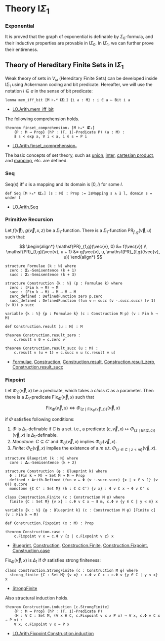 # Theory $\mathsf{I}\Sigma_1$

### Exponential

It is proved that the graph of exponential is definable by $\Sigma_0$-formula,
and their inductive properties are provable in $\mathsf{I}\Sigma_0$.
In $\mathsf{I}\Sigma_1$, we can further prove their entireness.

## Theory of Hereditary Finite Sets in $\mathsf{I}\Sigma_1$

Weak theory of sets in $V_\omega$ (Hereditary Finite Sets) can be developed inside $\mathsf{I}\Sigma_1$ using Ackermann coding and bit predicate. Hereafter, we will use the notation $i \in a$ in the sense of bit predicate:

```lean
lemma mem_iff_bit [M ⊧ₘ* 𝐈𝚺₁] {i a : M} : i ∈ a ↔ Bit i a
```

- [LO.Arith.mem_iff_bit](https://formalizedformallogic.github.io/Arithmetization/docs/Arithmetization/ISigmaOne/Bit.html#LO.Arith.mem_iff_bit)

The following comprehension holds.

```lean
theorem finset_comprehension₁ [M ⊧ₘ* 𝐈𝚺₁]
    {P : M → Prop} (hP : (Γ, 1)-Predicate P) (a : M) :
    ∃ s < exp a, ∀ i < a, i ∈ s ↔ P i
```

- [LO.Arith.finset_comprehension₁](https://formalizedformallogic.github.io/Arithmetization/docs/Arithmetization/ISigmaOne/Bit.html#LO.Arith.finset_comprehension%E2%82%81)

The basic concepts of set theory, such as [union](https://formalizedformallogic.github.io/Arithmetization/docs/Arithmetization/ISigmaOne/HFS/Basic.html#LO.Arith.union), [inter](https://formalizedformallogic.github.io/Arithmetization/docs/Arithmetization/ISigmaOne/HFS/Basic.html#LO.Arith.inter),
[cartesian product](https://formalizedformallogic.github.io/Arithmetization/docs/Arithmetization/ISigmaOne/HFS/Basic.html#LO.Arith.product),
and [mapping](https://formalizedformallogic.github.io/Arithmetization/docs/Arithmetization/ISigmaOne/HFS/Basic.html#LO.Arith.IsMapping), etc. are defined.

### Seq

$\mathrm{Seq}(s)$ iff $s$ is a mapping and its domain is $[0, l)$ for some $l$.

```lean
def Seq [M ⊧ₘ* 𝐈𝚺₁] (s : M) : Prop := IsMapping s ∧ ∃ l, domain s = under l
```

- [LO.Arith.Seq](https://formalizedformallogic.github.io/Arithmetization/docs/Arithmetization/ISigmaOne/HFS/Seq.html#LO.Arith.Seq)

### Primitive Recursion

Let $f(\vec v)$, $g(\vec{v}, x, z)$ be a $\Sigma_1$-function.
There is a $\Sigma_1$-function $\mathsf{PR}_{f,g}(\vec{v}, u)$ such that:

$$
\begin{align*}
  \mathsf{PR}_{f,g}(\vec{v}, 0) &= f(\vec{v}) \\
  \mathsf{PR}_{f,g}(\vec{v}, u + 1) &= g(\vec{v}, u, \mathsf{PR}_{f,g}(\vec{v}, u))
\end{align*}
$$

```lean
structure Formulae (k : ℕ) where
  zero : 𝚺₁-Semisentence (k + 1)
  succ : 𝚺₁-Semisentence (k + 3)

structure Construction {k : ℕ} (p : Formulae k) where
  zero : (Fin k → M) → M
  succ : (Fin k → M) → M → M → M
  zero_defined : DefinedFunction zero p.zero
  succ_defined : DefinedFunction (fun v ↦ succ (v ·.succ.succ) (v 1) (v 0)) p.succ

variable {k : ℕ} {p : Formulae k} (c : Construction M p) (v : Fin k → M)

def Construction.result (u : M) : M

theorem Construction.result_zero :
    c.result v 0 = c.zero v

theorem Construction.result_succ (u : M) :
    c.result v (u + 1) = c.succ v u (c.result v u)
```

- [Formulae](https://formalizedformallogic.github.io/Arithmetization/docs/Arithmetization/ISigmaOne/HFS/PRF.html#LO.Arith.PR.Formulae), [Construction](https://formalizedformallogic.github.io/Arithmetization/docs/Arithmetization/ISigmaOne/HFS/PRF.html#LO.Arith.PR.Construction), [Construction.result](https://formalizedformallogic.github.io/Arithmetization/docs/Arithmetization/ISigmaOne/HFS/PRF.html#LO.Arith.PR.Construction.result), [Construction.result_zero](https://formalizedformallogic.github.io/Arithmetization/docs/Arithmetization/ISigmaOne/HFS/PRF.html#LO.Arith.PR.Construction.result_zero), [Construction.result_succ](https://formalizedformallogic.github.io/Arithmetization/docs/Arithmetization/ISigmaOne/HFS/PRF.html#LO.Arith.PR.Construction.result_succ)

### Fixpoint

Let $\Phi_C(\vec{v}, x)$ be a predicate, which takes a _class_ $C$ as a parameter.
Then there is a $\Sigma_1$-predicate $\mathsf{Fix}_{\Phi}(\vec{v}, x)$ such that

$$
  \mathsf{Fix}_\Phi(\vec{v}, x) \iff \Phi_{\{z \mid \mathsf{Fix}_\Phi(\vec{v}, z)\}} (\vec{v}, x)
$$

if $\Phi$ satisfies following conditions:

1.  $\Phi$ is $\Delta_1$-definable if $C$ is a set. i.e.,
    a predicate $(c, \vec{v}, x) \mapsto \Phi_{\{z \mid \mathrm{Bit}(z, c)\}}(\vec{v}, x)$ is $\Delta_1$-definable.
2.  _Monotone_: $C \subseteq C'$ and $\Phi_C(\vec{v}, x)$ implies $\Phi_{C'}(\vec{v}, x)$.
3.  _Finite_: $\Phi_C (\vec{v}, x)$ implies the existence of a $m$ s.t. $\Phi_{\{z \in C \mid z < m\}} (\vec{v}, x)$.

```lean
structure Blueprint (k : ℕ) where
  core : 𝚫₁-Semisentence (k + 2)

structure Construction (φ : Blueprint k) where
  Φ : (Fin k → M) → Set M → M → Prop
  defined : Arith.Defined (fun v ↦ Φ (v ·.succ.succ) {x | x ∈ v 1} (v 0)) φ.core
  monotone {C C' : Set M} (h : C ⊆ C') {v x} : Φ v C x → Φ v C' x

class Construction.Finite (c : Construction M φ) where
  finite {C : Set M} {v x} : c.Φ v C x → ∃ m, c.Φ v {y ∈ C | y < m} x

variable {k : ℕ} {φ : Blueprint k} (c : Construction M φ) [Finite c] (v : Fin k → M)

def Construction.Fixpoint (x : M) : Prop

theorem Construction.case :
    c.Fixpoint v x ↔ c.Φ v {z | c.Fixpoint v z} x
```

- [Blueprint](https://formalizedformallogic.github.io/Arithmetization/docs/Arithmetization/ISigmaOne/HFS/Fixpoint.html#LO.Arith.Fixpoint.Blueprint), [Construction](https://formalizedformallogic.github.io/Arithmetization/docs/Arithmetization/ISigmaOne/HFS/Fixpoint.html#LO.Arith.Fixpoint.Construction), [Construction.Finite](https://formalizedformallogic.github.io/Arithmetization/docs/Arithmetization/ISigmaOne/HFS/Fixpoint.html#LO.Arith.Fixpoint.Construction.Finite), [Construction.Fixpoint](https://formalizedformallogic.github.io/Arithmetization/docs/Arithmetization/ISigmaOne/HFS/Fixpoint.html#LO.Arith.Fixpoint.Construction.Fixpoint), [Construction.case](https://formalizedformallogic.github.io/Arithmetization/docs/Arithmetization/ISigmaOne/HFS/Fixpoint.html#LO.Arith.Fixpoint.Construction.case)

$\mathsf{Fix}_\Phi(\vec v, x)$ is $\Delta_1$ if $\Phi$ satisfies strong finiteness:

```lean
class Construction.StrongFinite (c : Construction M φ) where
  strong_finite {C : Set M} {v x} : c.Φ v C x → c.Φ v {y ∈ C | y < x} x
```

- [StrongFinite](https://formalizedformallogic.github.io/Arithmetization/docs/Arithmetization/ISigmaOne/HFS/Fixpoint.html#LO.Arith.Fixpoint.Construction.StrongFinite)

Also structural induction holds.

```lean
theorem Construction.induction [c.StrongFinite]
    {P : M → Prop} (hP : (Γ, 1)-Predicate P)
    (H : ∀ C : Set M, (∀ x ∈ C, c.Fixpoint v x ∧ P x) → ∀ x, c.Φ v C x → P x) :
    ∀ x, c.Fixpoint v x → P x
```

- [LO.Arith.Fixpoint.Construction.induction](https://formalizedformallogic.github.io/Arithmetization/docs/Arithmetization/ISigmaOne/HFS/Fixpoint.html#LO.Arith.Fixpoint.Construction.induction)
